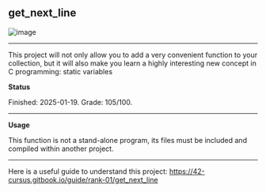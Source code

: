 get_next_line
-------
![image](https://github.com/user-attachments/assets/ec85dab8-bb71-405b-9f51-da7fb633399c)

----
This project will not only allow you to add a very convenient function to your collection, but it will also make you learn a highly interesting new concept in C programming: static variables

**Status**

Finished: 2025-01-19. Grade: 105/100.

-------
**Usage**

This function is not a stand-alone program, its files must be included and compiled within another project.


-------

Here is a useful guide to understand this project: https://42-cursus.gitbook.io/guide/rank-01/get_next_line
